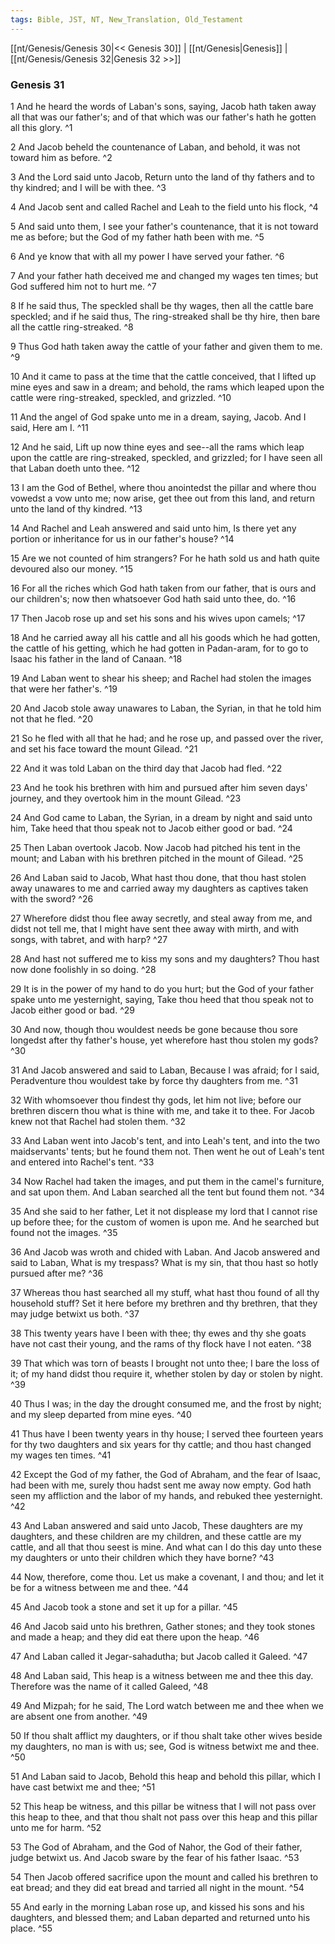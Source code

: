 ```yaml
---
tags: Bible, JST, NT, New_Translation, Old_Testament
---
```


[[nt/Genesis/Genesis 30|<< Genesis 30]] | [[nt/Genesis|Genesis]] | [[nt/Genesis/Genesis 32|Genesis 32 >>]]

### Genesis 31

1 And he heard the words of Laban\'s sons, saying, Jacob hath taken away all that was our father\'s; and of that which was our father\'s hath he gotten all this glory.  ^1

2 And Jacob beheld the countenance of Laban, and behold, it was not toward him as before.  ^2

3 And the Lord said unto Jacob, Return unto the land of thy fathers and to thy kindred; and I will be with thee.  ^3

4 And Jacob sent and called Rachel and Leah to the field unto his flock,  ^4

5 And said unto them, I see your father\'s countenance, that it is not toward me as before; but the God of my father hath been with me.  ^5

6 And ye know that with all my power I have served your father.  ^6

7 And your father hath deceived me and changed my wages ten times; but God suffered him not to hurt me.  ^7

8 If he said thus, The speckled shall be thy wages, then all the cattle bare speckled; and if he said thus, The ring-streaked shall be thy hire, then bare all the cattle ring-streaked.  ^8

9 Thus God hath taken away the cattle of your father and given them to me.  ^9

10 And it came to pass at the time that the cattle conceived, that I lifted up mine eyes and saw in a dream; and behold, the rams which leaped upon the cattle were ring-streaked, speckled, and grizzled.  ^10

11 And the angel of God spake unto me in a dream, saying, Jacob. And I said, Here am I.  ^11

12 And he said, Lift up now thine eyes and see\--all the rams which leap upon the cattle are ring-streaked, speckled, and grizzled; for I have seen all that Laban doeth unto thee.  ^12

13 I am the God of Bethel, where thou anointedst the pillar and where thou vowedst a vow unto me; now arise, get thee out from this land, and return unto the land of thy kindred.  ^13

14 And Rachel and Leah answered and said unto him, Is there yet any portion or inheritance for us in our father\'s house?  ^14

15 Are we not counted of him strangers? For he hath sold us and hath quite devoured also our money.  ^15

16 For all the riches which God hath taken from our father, that is ours and our children\'s; now then whatsoever God hath said unto thee, do.  ^16

17 Then Jacob rose up and set his sons and his wives upon camels;  ^17

18 And he carried away all his cattle and all his goods which he had gotten, the cattle of his getting, which he had gotten in Padan-aram, for to go to Isaac his father in the land of Canaan.  ^18

19 And Laban went to shear his sheep; and Rachel had stolen the images that were her father\'s.  ^19

20 And Jacob stole away unawares to Laban, the Syrian, in that he told him not that he fled.  ^20

21 So he fled with all that he had; and he rose up, and passed over the river, and set his face toward the mount Gilead.  ^21

22 And it was told Laban on the third day that Jacob had fled.  ^22

23 And he took his brethren with him and pursued after him seven days\' journey, and they overtook him in the mount Gilead.  ^23

24 And God came to Laban, the Syrian, in a dream by night and said unto him, Take heed that thou speak not to Jacob either good or bad.  ^24

25 Then Laban overtook Jacob. Now Jacob had pitched his tent in the mount; and Laban with his brethren pitched in the mount of Gilead.  ^25

26 And Laban said to Jacob, What hast thou done, that thou hast stolen away unawares to me and carried away my daughters as captives taken with the sword?  ^26

27 Wherefore didst thou flee away secretly, and steal away from me, and didst not tell me, that I might have sent thee away with mirth, and with songs, with tabret, and with harp?  ^27

28 And hast not suffered me to kiss my sons and my daughters? Thou hast now done foolishly in so doing.  ^28

29 It is in the power of my hand to do you hurt; but the God of your father spake unto me yesternight, saying, Take thou heed that thou speak not to Jacob either good or bad.  ^29

30 And now, though thou wouldest needs be gone because thou sore longedst after thy father\'s house, yet wherefore hast thou stolen my gods?  ^30

31 And Jacob answered and said to Laban, Because I was afraid; for I said, Peradventure thou wouldest take by force thy daughters from me.  ^31

32 With whomsoever thou findest thy gods, let him not live; before our brethren discern thou what is thine with me, and take it to thee. For Jacob knew not that Rachel had stolen them.  ^32

33 And Laban went into Jacob\'s tent, and into Leah\'s tent, and into the two maidservants\' tents; but he found them not. Then went he out of Leah\'s tent and entered into Rachel\'s tent.  ^33

34 Now Rachel had taken the images, and put them in the camel\'s furniture, and sat upon them. And Laban searched all the tent but found them not.  ^34

35 And she said to her father, Let it not displease my lord that I cannot rise up before thee; for the custom of women is upon me. And he searched but found not the images.  ^35

36 And Jacob was wroth and chided with Laban. And Jacob answered and said to Laban, What is my trespass? What is my sin, that thou hast so hotly pursued after me?  ^36

37 Whereas thou hast searched all my stuff, what hast thou found of all thy household stuff? Set it here before my brethren and thy brethren, that they may judge betwixt us both.  ^37

38 This twenty years have I been with thee; thy ewes and thy she goats have not cast their young, and the rams of thy flock have I not eaten.  ^38

39 That which was torn of beasts I brought not unto thee; I bare the loss of it; of my hand didst thou require it, whether stolen by day or stolen by night.  ^39

40 Thus I was; in the day the drought consumed me, and the frost by night; and my sleep departed from mine eyes.  ^40

41 Thus have I been twenty years in thy house; I served thee fourteen years for thy two daughters and six years for thy cattle; and thou hast changed my wages ten times.  ^41

42 Except the God of my father, the God of Abraham, and the fear of Isaac, had been with me, surely thou hadst sent me away now empty. God hath seen my affliction and the labor of my hands, and rebuked thee yesternight.  ^42

43 And Laban answered and said unto Jacob, These daughters are my daughters, and these children are my children, and these cattle are my cattle, and all that thou seest is mine. And what can I do this day unto these my daughters or unto their children which they have borne?  ^43

44 Now, therefore, come thou. Let us make a covenant, I and thou; and let it be for a witness between me and thee.  ^44

45 And Jacob took a stone and set it up for a pillar.  ^45

46 And Jacob said unto his brethren, Gather stones; and they took stones and made a heap; and they did eat there upon the heap.  ^46

47 And Laban called it Jegar-sahadutha; but Jacob called it Galeed.  ^47

48 And Laban said, This heap is a witness between me and thee this day. Therefore was the name of it called Galeed,  ^48

49 And Mizpah; for he said, The Lord watch between me and thee when we are absent one from another.  ^49

50 If thou shalt afflict my daughters, or if thou shalt take other wives beside my daughters, no man is with us; see, God is witness betwixt me and thee.  ^50

51 And Laban said to Jacob, Behold this heap and behold this pillar, which I have cast betwixt me and thee;  ^51

52 This heap be witness, and this pillar be witness that I will not pass over this heap to thee, and that thou shalt not pass over this heap and this pillar unto me for harm.  ^52

53 The God of Abraham, and the God of Nahor, the God of their father, judge betwixt us. And Jacob sware by the fear of his father Isaac.  ^53

54 Then Jacob offered sacrifice upon the mount and called his brethren to eat bread; and they did eat bread and tarried all night in the mount.  ^54

55 And early in the morning Laban rose up, and kissed his sons and his daughters, and blessed them; and Laban departed and returned unto his place.  ^55

 
